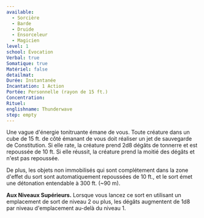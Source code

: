 ```yaml
---
available:
  - Sorcière
  - Barde
  - Druide
  - Ensorceleur
  - Magicien
level: 1
school: Évocation
Verbal: true
Somatique: true
Matériel: false
detailmat:
Durée: Instantanée
Incantation: 1 Action
Portée: Personnelle (rayon de 15 ft.)
Concentration:
Rituel:
englishname: Thunderwave
step: empty
---
```

Une vague d'énergie tonitruante émane de vous. Toute créature dans un cube de 15 ft. de côté émanant de vous doit réaliser un jet de sauvegarde de Constitution. Si elle rate, la créature prend 2d8 dégâts de tonnerre et est repoussée de 10 ft. Si elle réussit, la créature prend la moitié des dégâts et n'est pas repoussée.

De plus, les objets non immobilisés qui sont complétement dans la zone d'effet du sort sont automatiquement repoussées de 10 ft., et le sort émet une détonation entendable à 300 ft. (~90 m).

**Aux Niveaux Supérieurs.** Lorsque vous lancez ce sort en utilisant un emplacement de sort de niveau 2 ou plus, les dégâts augmentent de 1d8 par niveau d'emplacement au-delà du niveau 1.

